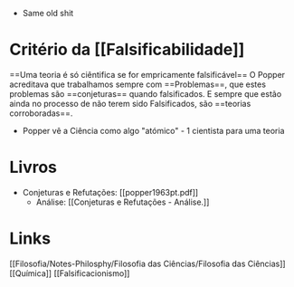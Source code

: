 - Same old shit


# Critério da [[Falsificabilidade]]
==Uma teoria é só ciêntifica se for empricamente falsificável==
O Popper acreditava que trabalhamos sempre com ==Problemas==, que estes problemas são ==conjeturas== quando falsificados. E sempre que estão ainda no processo de não terem sido Falsificados, são ==teorias corroboradas==.

- Popper vê a Ciência como algo "atómico" - 1 cientista para uma teoria
# Livros
- Conjeturas e Refutações: [[popper1963pt.pdf]]
	- Análise: [[Conjeturas e Refutações - Análise.]]
# Links
[[Filosofia/Notes-Philosphy/Filosofia das Ciências/Filosofia das Ciências]]
[[Química]]
[[Falsificacionismo]]

